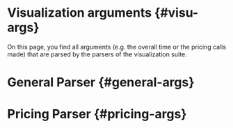 # Visualization arguments {#visu-args}
On this page, you find all arguments (e.g. the overall time or the pricing calls made)
that are parsed by the parsers of the visualization suite.
# General Parser {#general-args}

# Pricing Parser {#pricing-args}
